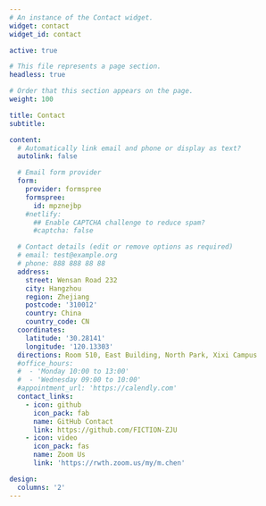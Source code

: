 ```yaml
---
# An instance of the Contact widget.
widget: contact
widget_id: contact

active: true

# This file represents a page section.
headless: true

# Order that this section appears on the page.
weight: 100

title: Contact
subtitle:

content:
  # Automatically link email and phone or display as text?
  autolink: false

  # Email form provider
  form:
    provider: formspree
    formspree:
      id: mpznejbp
    #netlify:
      ## Enable CAPTCHA challenge to reduce spam?
      #captcha: false

  # Contact details (edit or remove options as required)
  # email: test@example.org
  # phone: 888 888 88 88
  address:
    street: Wensan Road 232
    city: Hangzhou
    region: Zhejiang
    postcode: '310012'
    country: China
    country_code: CN
  coordinates:
    latitude: '30.28141'
    longitude: '120.13303'
  directions: Room 510, East Building, North Park, Xixi Campus
  #office_hours:
  #  - 'Monday 10:00 to 13:00'
  #  - 'Wednesday 09:00 to 10:00'
  #appointment_url: 'https://calendly.com'
  contact_links:
    - icon: github
      icon_pack: fab
      name: GitHub Contact
      link: https://github.com/FICTION-ZJU
    - icon: video
      icon_pack: fas
      name: Zoom Us
      link: 'https://rwth.zoom.us/my/m.chen'

design:
  columns: '2'
---
```


